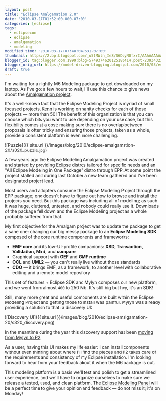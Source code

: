 ```yaml
---
layout: post
title: "Eclipse Amalgamation 2.0"
date: '2010-03-17T01:52:00.000-07:00'
categories: [eclipse]
tags:
  - eclipsecon
  - eclipse
  - amalgamation
  - modeling
modified_time: '2010-03-17T07:48:04.631-07:00'
thumbnail: https://2.bp.blogspot.com/_u5tMWln_Ie8/S6DqyN0fxrI/AAAAAAAAARI/gjLiFrDCZ6U/s72-c/puzzle.jpg
blogger_id: tag:blogger.com,1999:blog-5749374620125186414.post-2393432359444410631
blogger_orig_url: https://model-driven-blogging.blogspot.com/2010/03/eclipse-amalgamation-20.html
draft: true
---
```


I'm waiting for a nightly M6 Modeling package to get downloaded on my laptop. As I've got a few hours to wait, I'll use this chance to give news about the [Amalgamation project](https://www.eclipse.dev/modeling/amalgam/).

It's a well-known fact that the Eclipse Modeling Project is myriad of small focused projects. [Kenn](https://kenn-hussey.blogspot.com/) is working on sanity checks for each of those projects — more than 50! The benefit of this organization is that you can choose which bits you want to use depending on your use case, but this flexibility comes at a cost: making sure there is no overlap between proposals is often tricky and ensuring those projects, taken as a whole, provide a consistent platform is even more challenging.

![Puzzle]({{ site.url }}/images/blog/2010/eclipse-amalgamation-20/s320_puzzle.jpg)

A few years ago the Eclipse Modeling Amalgamation project was created and started by providing Eclipse distros tailored for specific needs and an "All Eclipse Modeling in One Package" distro through EPP. At some point the project stalled and during last October a new team gathered and I've been designated project lead.

Most users and adopters consume the Eclipse Modeling Project through the EPP package; one doesn't have to figure out how to browse and install the projects you need. But this package was including all of modeling; as such it was huge, cluttered, untested, and nobody could really use it. Downloads of the package fell down and the Eclipse Modeling project as a whole probably suffered from that.

My first objective for the Amalgam project was to update the package to get a sane one: changing our big messy package to an **Eclipse Modeling SDK** composed of the core runtime components and frameworks:

- **EMF core** and its low-UI-profile companions: **XSD, Transaction, Validation, Mint**, and **compare**
- Graphical support with **GEF** and **GMF runtime**
- **OCL** and **UML2** — you can't really live without those standards
- **CDO** — it brings EMF, as a framework, to another level with collaborative editing and a remote model repository

This set of features + Eclipse SDK and Mylyn composes our new platform, and we went from almost `400` to 250 Mb. It's still big but hey, it's an SDK!

Still, many more great and useful components are built within the Eclipse Modeling Project and getting those to install was painful. Mylyn was already providing a solution to that: a discovery UI:

![Discovery UI]({{ site.url }}/images/blog/2010/eclipse-amalgamation-20/s320_discovery.png)

In the meantime during the year this discovery support has been [moving from Mylyn to P2](https://bugs.eclipse.org/bugs/show_bug.cgi?id=295273).

As a user, having this UI makes my life easier: I can install components without even thinking about where I'll find the pieces and P2 takes care of the requirements and consistency of my Eclipse installation. I'm looking forward to hear from your feedback about it when the M6 package is out.

This modeling platform is a basis we'll test and polish to get a streamlined user experience, and we'll have to organize ourselves to make sure we release a tested, used, and clean platform. The [Eclipse Modeling Panel](https://www.eclipsecon.org/2010/sessions/sessions?id=1528) will be a perfect time to give your opinion and feedback — do not miss it; it's on Monday!


